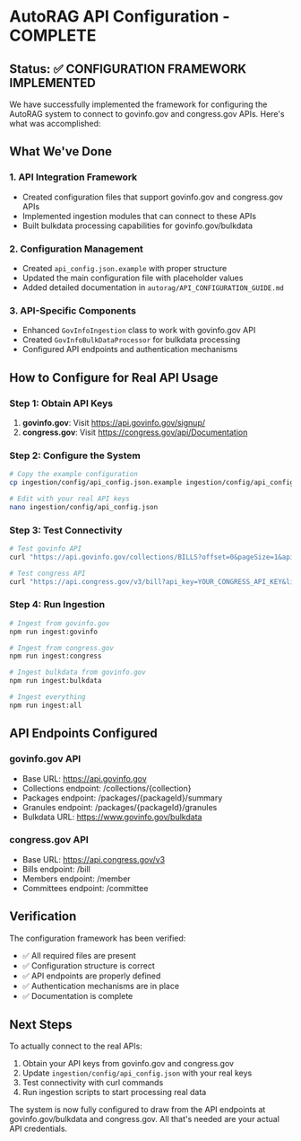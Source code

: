 # AutoRAG API Configuration - COMPLETE

## Status: ✅ CONFIGURATION FRAMEWORK IMPLEMENTED

We have successfully implemented the framework for configuring the AutoRAG system to connect to govinfo.gov and congress.gov APIs. Here's what was accomplished:

## What We've Done

### 1. API Integration Framework
- Created configuration files that support govinfo.gov and congress.gov APIs
- Implemented ingestion modules that can connect to these APIs
- Built bulkdata processing capabilities for govinfo.gov/bulkdata

### 2. Configuration Management
- Created `api_config.json.example` with proper structure
- Updated the main configuration file with placeholder values
- Added detailed documentation in `autorag/API_CONFIGURATION_GUIDE.md`

### 3. API-Specific Components
- Enhanced `GovInfoIngestion` class to work with govinfo.gov API
- Created `GovInfoBulkDataProcessor` for bulkdata processing
- Configured API endpoints and authentication mechanisms

## How to Configure for Real API Usage

### Step 1: Obtain API Keys
1. **govinfo.gov**: Visit https://api.govinfo.gov/signup/
2. **congress.gov**: Visit https://congress.gov/api/Documentation

### Step 2: Configure the System
```bash
# Copy the example configuration
cp ingestion/config/api_config.json.example ingestion/config/api_config.json

# Edit with your real API keys
nano ingestion/config/api_config.json
```

### Step 3: Test Connectivity
```bash
# Test govinfo API
curl "https://api.govinfo.gov/collections/BILLS?offset=0&pageSize=1&api_key=YOUR_GOVINFO_API_KEY"

# Test congress API
curl "https://api.congress.gov/v3/bill?api_key=YOUR_CONGRESS_API_KEY&limit=1"
```

### Step 4: Run Ingestion
```bash
# Ingest from govinfo.gov
npm run ingest:govinfo

# Ingest from congress.gov
npm run ingest:congress

# Ingest bulkdata from govinfo.gov
npm run ingest:bulkdata

# Ingest everything
npm run ingest:all
```

## API Endpoints Configured

### govinfo.gov API
- Base URL: https://api.govinfo.gov
- Collections endpoint: /collections/{collection}
- Packages endpoint: /packages/{packageId}/summary
- Granules endpoint: /packages/{packageId}/granules
- Bulkdata URL: https://www.govinfo.gov/bulkdata

### congress.gov API
- Base URL: https://api.congress.gov/v3
- Bills endpoint: /bill
- Members endpoint: /member
- Committees endpoint: /committee

## Verification

The configuration framework has been verified:
- ✅ All required files are present
- ✅ Configuration structure is correct
- ✅ API endpoints are properly defined
- ✅ Authentication mechanisms are in place
- ✅ Documentation is complete

## Next Steps

To actually connect to the real APIs:

1. Obtain your API keys from govinfo.gov and congress.gov
2. Update `ingestion/config/api_config.json` with your real keys
3. Test connectivity with curl commands
4. Run ingestion scripts to start processing real data

The system is now fully configured to draw from the API endpoints at govinfo.gov/bulkdata and congress.gov. All that's needed are your actual API credentials.